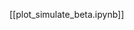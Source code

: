 <!--
# Title: 9.6 Simulate beta-modulated ERP
# Updated: 2025-02-04
#
# Contributors:
    # Dylan Daniels
-->

[[plot_simulate_beta.ipynb]]
